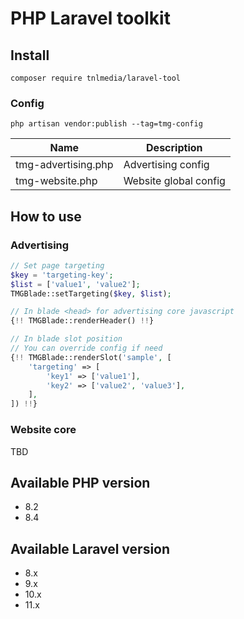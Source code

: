 # PHP Laravel toolkit

## Install

```shell
composer require tnlmedia/laravel-tool
```

### Config

```shell
php artisan vendor:publish --tag=tmg-config
```

| Name                | Description           |
|---------------------|-----------------------|
| tmg-advertising.php | Advertising config    |
| tmg-website.php     | Website global config |

## How to use

### Advertising

```php
// Set page targeting
$key = 'targeting-key';
$list = ['value1', 'value2'];
TMGBlade::setTargeting($key, $list);
```

```php
// In blade <head> for advertising core javascript
{!! TMGBlade::renderHeader() !!}
```

```php
// In blade slot position
// You can override config if need
{!! TMGBlade::renderSlot('sample', [
    'targeting' => [
        'key1' => ['value1'],
        'key2' => ['value2', 'value3'],
    ],
]) !!}
```

### Website core

TBD

## Available PHP version

* 8.2
* 8.4

## Available Laravel version

* 8.x
* 9.x
* 10.x
* 11.x
